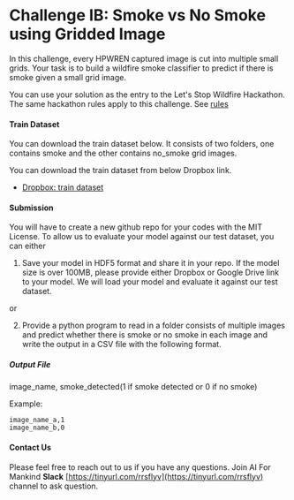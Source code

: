 # Challenge IB: Smoke vs No Smoke using Gridded Image

In this challenge, every HPWREN captured image is cut into multiple small grids. 
Your task is to build a wildfire smoke classifier to predict if there is smoke given a 
small grid image.
 
You can use your solution as the entry to the Let's Stop Wildfire Hackathon. 
The same hackathon rules apply to this challenge. See [rules](README.md)

#### Train Dataset
You can download the train dataset below. 
It consists of two folders, one contains smoke and the other contains no_smoke grid images. 

You can download the train dataset from below Dropbox link.

* [Dropbox: train dataset](https://www.dropbox.com/s/5rue8c28iidvlvh/grid_smoke_version.tar)


#### Submission
You will have to create a new github repo for your codes with the MIT License. To allow us to evaluate your model against our test dataset, you can either 

1) Save your model in HDF5 format and share it in your repo. If the model size is over 100MB, please provide either Dropbox or Google Drive link to your model. We will load your model and evaluate it against our test dataset.

or

2) Provide a python program to read in a folder consists of multiple images and predict whether there is smoke or no smoke in each image and write the output in a CSV file with the following format.


##### Output File
image_name, smoke_detected(1 if smoke detected or 0 if no smoke)

Example:
```
image_name_a,1
image_name_b,0
```

#### Contact Us
Please feel free to reach out to us if you have any questions. Join AI For Mankind **Slack** [https://tinyurl.com/rrsflyv](https://tinyurl.com/rrsflyv) channel to ask question.

